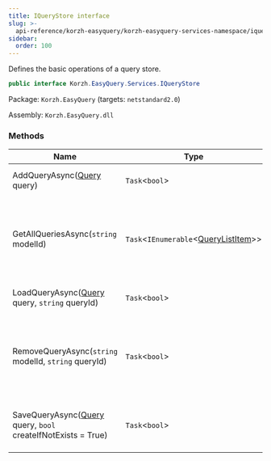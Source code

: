 ```yaml
---
title: IQueryStore interface
slug: >-
  api-reference/korzh-easyquery/korzh-easyquery-services-namespace/iquerystore-interface
sidebar:
  order: 100
---
```


Defines the basic operations of a query store.
```csharp
public interface Korzh.EasyQuery.Services.IQueryStore

```
Package: `Korzh.EasyQuery` (targets: `netstandard2.0`)

Assembly: `Korzh.EasyQuery.dll`

### Methods

| Name | Type | Description | 
| --- | --- | --- | 
| AddQueryAsync([Query](/easyquery/docs/api-reference/korzh-easyquery/korzh-easyquery-namespace/query-class) query) | `Task`&lt;`bool`&gt; | Adds a new query to the storage. | 
| GetAllQueriesAsync(`string` modelId) | `Task`&lt;`IEnumerable`&lt;[QueryListItem](/easyquery/docs/api-reference/korzh-easyquery/korzh-easyquery-services-namespace/querylistitem-class)&gt;&gt; | Gets the list of all queries available in the storage for the specified model. | 
| LoadQueryAsync([Query](/easyquery/docs/api-reference/korzh-easyquery/korzh-easyquery-namespace/query-class) query, `string` queryId) | `Task`&lt;`bool`&gt; | Loads the query from the storage | 
| RemoveQueryAsync(`string` modelId, `string` queryId) | `Task`&lt;`bool`&gt; | Removes from the storage the query specified by model ID and query ID. | 
| SaveQueryAsync([Query](/easyquery/docs/api-reference/korzh-easyquery/korzh-easyquery-namespace/query-class) query, `bool` createIfNotExists = True) | `Task`&lt;`bool`&gt; | Saves the query passed in the parameter. |
